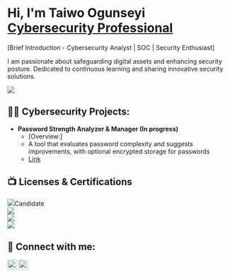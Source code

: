 <h1>Hi, I'm Taiwo Ogunseyi <br/> <a href="https://www.linkedin.com/in/taiwo-blessing-ogunseyi-8461b074/">Cybersecurity Professional</a> </h1>

[Brief Introduction - Cybersecurity Analyst | SOC | Security Enthusiast]

I am passionate about safeguarding digital assets and enhancing security posture. Dedicated to continuous learning and sharing innovative security solutions. 

<a href="https://www.linkedin.com/in/taiwo-blessing-ogunseyi-8461b074/"><img src="https://img.shields.io/badge/-LinkedIn-0072b1?&style=for-the-badge&logo=linkedin&logoColor=white" /></a>

<h2>👨‍💻 Cybersecurity Projects:</h2>

- <b>Password Strength Analyzer & Manager (In progress)</b>
  - [Overview:]
  - A tool that evaluates password complexity and suggests improvements, with optional encrypted storage for passwords
  - <a href="https://github.com/Taiwo-Ogunseyi/Algorithms-Practice"> Link </a>


<h2>📺 Licenses & Certifications </h2>

<div>
<img src="https://img.shields.io/badge/-Security%2B-FF0000?&style=for-the-badge&logo=CompTIA&logoColor=white"/>Candidate
</div>
<div>
<a href="https://www.credly.com/badges/2b33e49f-75ad-47c7-b872-d73841ccba5c/print">
<img src="https://img.shields.io/badge/-Junior Cybersecurity Analyst-000080?&style=for-the-badge&logo=Cisco&logoColor=white" /></a>
</div>
<div>
<a href="https://www.credly.com/badges/1110380f-316f-4b55-9545-2fe157e5cd2e/print">
<img src="https://img.shields.io/badge/-Network Defense-006400?&style=for-the-badge&logo=Cisco&logoColor=white" /></a>
</div>
<div>
<a href="https://www.credly.com/badges/b43be33a-0ee4-4895-b3e1-c5f9dfbed5be/linked_in_profile">
<img src="https://img.shields.io/badge/-Cybersecurity Essential-007ACC?&style=for-the-badge&logo=Cisco&logoColor=white" /></a>
</div>

<h2> 🤳 Connect with me:</h2>


[<img align="left" alt="JoshMadakor | LinkedIn" width="22px" src="https://cdn.jsdelivr.net/npm/simple-icons@v3/icons/linkedin.svg" />][linkedin]
[<img align="left" alt="JoshMadakor | Instagram" width="22px" src="https://cdn.jsdelivr.net/npm/simple-icons@v3/icons/instagram.svg" />][instagram]


[instagram]: https://www.instagram.com/
[linkedin]: https://www.linkedin.com/in/taiwo-blessing-ogunseyi-8461b074/

<!--


Here are some ideas to get you started:

- 🔭 I’m currently working on ...
- 🌱 I’m currently learning ...
- 👯 I’m looking to collaborate on ...
- 🤔 I’m looking for help with ...
- 💬 Ask me about ...
- 📫 How to reach me: ...
- 😄 Pronouns: ...
- ⚡ Fun fact: ...
-->

